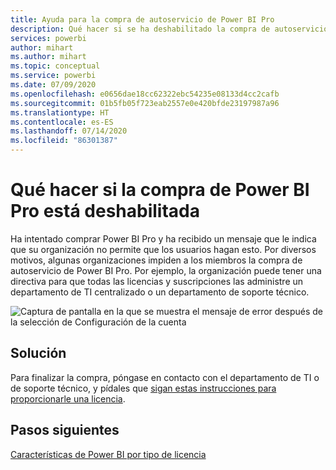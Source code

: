 ```yaml
---
title: Ayuda para la compra de autoservicio de Power BI Pro
description: Qué hacer si se ha deshabilitado la compra de autoservicio. No se puede comprar Power BI Pro para el servicio Power BI.
services: powerbi
author: mihart
ms.author: mihart
ms.topic: conceptual
ms.service: powerbi
ms.date: 07/09/2020
ms.openlocfilehash: e0656dae18cc62322ebc54235e08133d4cc2cafb
ms.sourcegitcommit: 01b5fb05f723eab2557e0e420bfde23197987a96
ms.translationtype: HT
ms.contentlocale: es-ES
ms.lasthandoff: 07/14/2020
ms.locfileid: "86301387"
---
```

# <a name="what-to-do-if-purchasing-power-bi-pro-is-disabled"></a>Qué hacer si la compra de Power BI Pro está deshabilitada

Ha intentado comprar Power BI Pro y ha recibido un mensaje que le indica que su organización no permite que los usuarios hagan esto. Por diversos motivos, algunas organizaciones impiden a los miembros la compra de autoservicio de Power BI Pro.  Por ejemplo, la organización puede tener una directiva para que todas las licencias y suscripciones las administre un departamento de TI centralizado o un departamento de soporte técnico. 

![Captura de pantalla en la que se muestra el mensaje de error después de la selección de Configuración de la cuenta](media/service-self-service-purchase-help/power-bi-error.png)

## <a name="solution"></a>Solución
Para finalizar la compra, póngase en contacto con el departamento de TI o de soporte técnico, y pídales que [sigan estas instrucciones para proporcionarle una licencia](../admin/service-admin-manage-licenses.md).

## <a name="next-steps"></a>Pasos siguientes
[Características de Power BI por tipo de licencia](service-features-license-type.md)